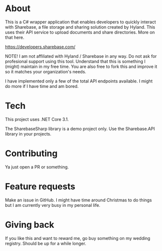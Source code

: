 # About
This is a C# wrapper application that enables developers to quickly interact with Sharebase, a file storage and sharing solution created by Hyland. This uses their API service to upload documents and share directories. More on that here.

https://developers.sharebase.com/

NOTE! I am not affiliated with Hyland / Sharebase in any way. Do not ask for profesional support using this tool. Understand that this is something I (might) maintain in my free time. You are also free to fork this and improve it so it matches your organization's needs.

I have implemented only a few of the total API endpoints available. I might do more if I have time and am bored.

# Tech

This project uses .NET Core 3.1. 

The SharebaseSharp library is a demo project only. Use the Sharebase.API library in your projects.

# Contributing

Ya just open a PR or something.

# Feature requests
Make an issue in GitHub. I might have time around Christmas to do things but I am currently very busy in my personal life.

# Giving back
If you like this and want to reward me, go buy something on my wedding registry. Should be up for a while longer.